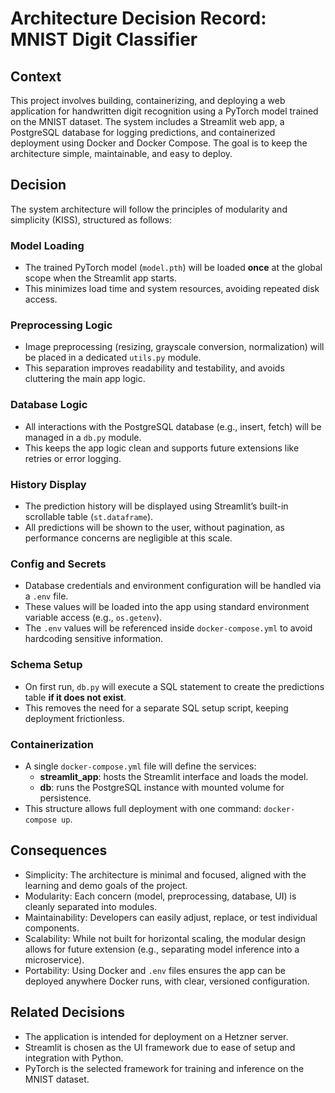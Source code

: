 # Architecture Decision Record: MNIST Digit Classifier

## Context
This project involves building, containerizing, and deploying a web application for handwritten digit recognition using a PyTorch model trained on the MNIST dataset. The system includes a Streamlit web app, a PostgreSQL database for logging predictions, and containerized deployment using Docker and Docker Compose. The goal is to keep the architecture simple, maintainable, and easy to deploy.

## Decision
The system architecture will follow the principles of modularity and simplicity (KISS), structured as follows:

### Model Loading
- The trained PyTorch model (`model.pth`) will be loaded **once** at the global scope when the Streamlit app starts.
- This minimizes load time and system resources, avoiding repeated disk access.

### Preprocessing Logic
- Image preprocessing (resizing, grayscale conversion, normalization) will be placed in a dedicated `utils.py` module.
- This separation improves readability and testability, and avoids cluttering the main app logic.

### Database Logic
- All interactions with the PostgreSQL database (e.g., insert, fetch) will be managed in a `db.py` module.
- This keeps the app logic clean and supports future extensions like retries or error logging.

### History Display
- The prediction history will be displayed using Streamlit’s built-in scrollable table (`st.dataframe`).
- All predictions will be shown to the user, without pagination, as performance concerns are negligible at this scale.

### Config and Secrets
- Database credentials and environment configuration will be handled via a `.env` file.
- These values will be loaded into the app using standard environment variable access (e.g., `os.getenv`).
- The `.env` values will be referenced inside `docker-compose.yml` to avoid hardcoding sensitive information.

### Schema Setup
- On first run, `db.py` will execute a SQL statement to create the predictions table **if it does not exist**.
- This removes the need for a separate SQL setup script, keeping deployment frictionless.

### Containerization
- A single `docker-compose.yml` file will define the services:
  - **streamlit_app**: hosts the Streamlit interface and loads the model.
  - **db**: runs the PostgreSQL instance with mounted volume for persistence.
- This structure allows full deployment with one command: `docker-compose up`.

## Consequences
- Simplicity: The architecture is minimal and focused, aligned with the learning and demo goals of the project.
- Modularity: Each concern (model, preprocessing, database, UI) is cleanly separated into modules.
- Maintainability: Developers can easily adjust, replace, or test individual components.
- Scalability: While not built for horizontal scaling, the modular design allows for future extension (e.g., separating model inference into a microservice).
- Portability: Using Docker and `.env` files ensures the app can be deployed anywhere Docker runs, with clear, versioned configuration.

## Related Decisions
- The application is intended for deployment on a Hetzner server.
- Streamlit is chosen as the UI framework due to ease of setup and integration with Python.
- PyTorch is the selected framework for training and inference on the MNIST dataset.
